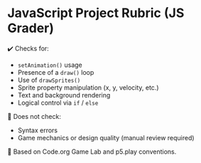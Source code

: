 # JavaScript Project Rubric (JS Grader)

✔️ Checks for:
- `setAnimation()` usage
- Presence of a `draw()` loop
- Use of `drawSprites()`
- Sprite property manipulation (x, y, velocity, etc.)
- Text and background rendering
- Logical control via `if` / `else`

🚫 Does not check:
- Syntax errors
- Game mechanics or design quality (manual review required)

📘 Based on Code.org Game Lab and p5.play conventions.
